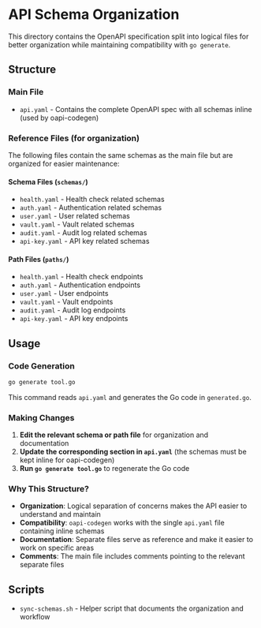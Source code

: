 # API Schema Organization

This directory contains the OpenAPI specification split into logical files for better organization while maintaining compatibility with `go generate`.

## Structure

### Main File
- `api.yaml` - Contains the complete OpenAPI spec with all schemas inline (used by oapi-codegen)

### Reference Files (for organization)
The following files contain the same schemas as the main file but are organized for easier maintenance:

#### Schema Files (`schemas/`)
- `health.yaml` - Health check related schemas
- `auth.yaml` - Authentication related schemas  
- `user.yaml` - User related schemas
- `vault.yaml` - Vault related schemas
- `audit.yaml` - Audit log related schemas
- `api-key.yaml` - API key related schemas

#### Path Files (`paths/`)
- `health.yaml` - Health check endpoints
- `auth.yaml` - Authentication endpoints
- `user.yaml` - User endpoints
- `vault.yaml` - Vault endpoints
- `audit.yaml` - Audit log endpoints
- `api-key.yaml` - API key endpoints

## Usage

### Code Generation
```bash
go generate tool.go
```

This command reads `api.yaml` and generates the Go code in `generated.go`.

### Making Changes

1. **Edit the relevant schema or path file** for organization and documentation
2. **Update the corresponding section in `api.yaml`** (the schemas must be kept inline for oapi-codegen)
3. **Run `go generate tool.go`** to regenerate the Go code

### Why This Structure?

- **Organization**: Logical separation of concerns makes the API easier to understand and maintain
- **Compatibility**: `oapi-codegen` works with the single `api.yaml` file containing inline schemas
- **Documentation**: Separate files serve as reference and make it easier to work on specific areas
- **Comments**: The main file includes comments pointing to the relevant separate files

## Scripts

- `sync-schemas.sh` - Helper script that documents the organization and workflow
